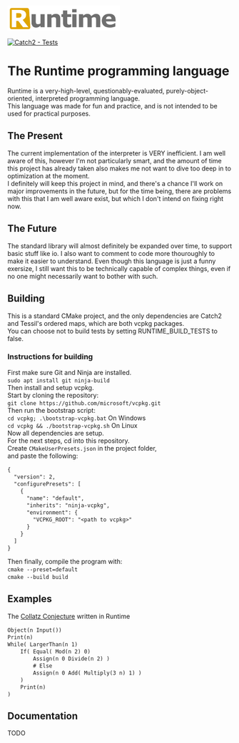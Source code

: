 <picture>
  <img alt="The Runtime programming language"
       src="Runtime logo.svg"
       width="50%">
</picture>
<br>

[![Catch2 - Tests](https://github.com/Wisdurm/Runtime/actions/workflows/tests.yml/badge.svg)](https://github.com/Wisdurm/Runtime/actions/workflows/tests.yml)

# The Runtime programming language  

Runtime is a very-high-level, questionably-evaluated, purely-object-oriented, interpreted programming language.  
This language was made for fun and practice, and is not intended to be used for practical purposes.

## The Present

The current implementation of the interpreter is VERY inefficient. I am well aware of this, however I'm not particularly smart, and the amount
of time this project has already taken also makes me not want to dive too deep in to optimization at the moment.  
I definitely will keep this project in mind, and there's a chance I'll work on major improvements in the future, but for the time being,
there are problems with this that I am well aware exist, but which I don't intend on fixing right now.

## The Future

The standard library will almost definitely be expanded over time, to support basic stuff like io.
I also want to comment to code more thouroughly to make it easier to understand.
Even though this language is just a funny exersize, I still want this to be technically capable of complex things,
even if no one might necessarily want to bother with such.

## Building

This is a standard CMake project, and the only dependencies are Catch2 and Tessil's ordered maps,
which are both vcpkg packages.  
You can choose not to build tests by setting RUNTIME_BUILD_TESTS to false.

### Instructions for building

First make sure Git and Ninja are installed.  
```sudo apt install git ninja-build```  
Then install and setup vcpkg.  
Start by cloning the repository:  
```git clone https://github.com/microsoft/vcpkg.git```  
Then run the bootstrap script:  
```cd vcpkg; .\bootstrap-vcpkg.bat``` On Windows  
```cd vcpkg && ./bootstrap-vcpkg.sh``` On Linux  
Now all dependencies are setup.  
For the next steps, cd into this repository.   
Create ```CMakeUserPresets.json``` in the project folder,  
and paste the following:  
```
{
  "version": 2,
  "configurePresets": [
    {
      "name": "default",
      "inherits": "ninja-vcpkg",
      "environment": {
        "VCPKG_ROOT": "<path to vcpkg>"
      }
    }
  ]
}
```
Then finally, compile the program with:  
```cmake --preset=default```  
```cmake --build build```  

## Examples

The [Collatz Conjecture](https://en.wikipedia.org/wiki/Collatz_conjecture) written in Runtime
```
Object(n Input())
Print(n)
While( LargerThan(n 1)
	If( Equal( Mod(n 2) 0)
		Assign(n 0 Divide(n 2) )
		# Else
		Assign(n 0 Add( Multiply(3 n) 1) )
	)
	Print(n)
)
```

## Documentation

TODO
